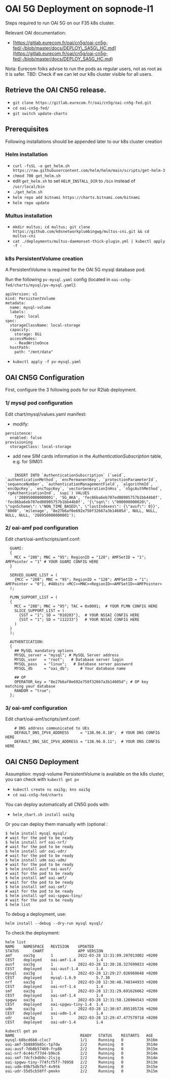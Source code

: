 # OAI 5G Deployment on sopnode-l1

Steps required to run OAI 5G on our F35 k8s cluster.

Relevant OAI documentation:

- [https://gitlab.eurecom.fr/oai/cn5g/oai-cn5g-fed/-/blob/master/docs/DEPLOY\_SA5G\_HC.md](https://gitlab.eurecom.fr/oai/cn5g/oai-cn5g-fed/-/blob/master/docs/DEPLOY_SA5G_HC.md) 

Nota: Eurecom folks advise to run the pods as regular users, not as root  as it is safer. 
TBD: Check if we can let our k8s cluster visible for all users.

## Retrieve the OAI CN5G release.

- `git clone https://gitlab.eurecom.fr/oai/cn5g/oai-cn5g-fed.git`
- `cd oai-cn5g-fed/`
- `git switch update-charts`

## Prerequisites

Following installations should be appended later to our k8s cluster creation

### Helm installation

- `curl -fsSL -o get_helm.sh https://raw.githubusercontent.com/helm/helm/main/scripts/get-helm-3`
- `chmod 700 get_helm.sh`
- edit `get_helm.sh` to set `HELM_INSTALL_DIR` to `/bin` instead of `/usr/local/bin`
- `./get_helm.sh`
- `helm repo add bitnami https://charts.bitnami.com/bitnami`
- `helm repo update`

### Multus installation

- `mkdir multus; cd multus; git clone https://github.com/k8snetworkplumbingwg/multus-cni.git && cd multus-cni`
- `cat ./deployments/multus-daemonset-thick-plugin.yml | kubectl apply -f - `

### k8s PersistentVolume creation
A PersistentVolume is required for the OAI 5G mysql database pod.

Run the following `pv-mysql.yaml` config (located in `oai-cn5g-fed/charts/mysql/pv-mysql.yaml`): 

```
apiVersion: v1
kind: PersistentVolume
metadata:
  name: mysql-volume
  labels:
    type: local
spec:
  storageClassName: local-storage
  capacity:
    storage: 8Gi
  accessModes:
    - ReadWriteOnce
  hostPath:
    path: "/mnt/data"
```
- `kubectl apply -f pv-mysql.yaml`

## OAI CN5G Configuration

First, configure the 3 following pods for our R2lab deployment.


### 1/ mysql pod configuration

Edit chart/mysql/values.yaml manifest:
- modify:
``` 
persistence:
  enabled: false
provisioning
  storageClass: local-storage
```

- add new SIM cards information in the *AuthenticationSubscription* table, e.g. for SIM01:
```

    INSERT INTO `AuthenticationSubscription` (`ueid`, `authenticationMethod`, `encPermanentKey`, `protectionParameterId`, `sequenceNumber`, `authenticationManagementField`, `algorithmId`, `encOpcKey`, `encTopcKey`, `vectorGenerationInHss`, `n5gcAuthMethod`, `rgAuthenticationInd`, `supi`) VALUES
    ('208950000000001', '5G_AKA', 'fec86ba6eb707ed08905757b1bb44b8f', 'fec86ba6eb707ed08905757b1bb44b8f', '{\"sqn\": \"000000000020\", \"sqnScheme\": \"NON_TIME_BASED\", \"lastIndexes\": {\"ausf\": 0}}', '8000', 'milenage', '8e27b6af0e692e750f32667a3b14605d', NULL, NULL, NULL, NULL, '208950000000001');
```

### 2/ oai-amf pod configuration

Edit chart/oai-amf/scripts/amf.conf:

```
  GUAMI:
  {
    MCC = "208"; MNC = "95"; RegionID = "128"; AMFSetID = "1"; AMFPointer = "1" # YOUR GUAMI CONFIG HERE
  }
  
  SERVED_GUAMI_LIST = (
    {MCC = "208"; MNC = "95"; RegionID = "128"; AMFSetID = "1"; AMFPointer = "0"}, #48bits <MCC><MNC><RegionID><AMFSetID><AMFPointer>
  );
  
  PLMN_SUPPORT_LIST = (
  {
    MCC = "208"; MNC = "95"; TAC = 0x0001;  # YOUR PLMN CONFIG HERE
    SLICE_SUPPORT_LIST = (
      {SST = "1"; SD = "010203"},  # YOUR NSSAI CONFIG HERE
      {SST = "1"; SD = "112233"}   # YOUR NSSAI CONFIG HERE
    )
  }
  );
  
  AUTHENTICATION:
  {
    ## MySQL mandatory options
    MYSQL_server = "mysql"; # MySQL Server address
    MYSQL_user   = "root";   # Database server login
    MYSQL_pass   = "linux";   # Database server password
    MYSQL_db     = "oai_db";     # Your database name

    ## OP
    OPERATOR_key = "8e27b6af0e692e750f32667a3b14605d"; # OP key matching your database
    RANDOM = "true";
  };  
```

### 3/ oai-smf configuration

Edit chart/oai-amf/scripts/smf.conf:

```
    # DNS address communicated to UEs
    DEFAULT_DNS_IPV4_ADDRESS     = "138.96.0.10";  # YOUR DNS CONFIG HERE
    DEFAULT_DNS_SEC_IPV4_ADDRESS = "138.96.0.11";  # YOUR DNS CONFIG HERE

```

## OAI CN5G Deployment

Assumption: mysql-volume PersistentVolume is available on the k8s cluster, you can check with `kubectl get pv`


- `kubectl create ns oai5g; kns oai5g`
- `cd oai-cn5g-fed/charts`

You can deploy automatically all CN5G pods with:

- `helm_chart.sh install oai5g`

Or you can deploy them manually with  (optional :

```
$ helm install mysql mysql/
# wait for the pod to be ready  
$ helm install nrf oai-nrf/
# wait for the pod to be ready
$ helm install udr oai-udr/
# wait for the pod to be ready
$ helm install udm oai-udm/
# wait for the pod to be ready
$ helm install ausf oai-ausf/
# wait for the pod to be ready
$ helm install amf oai-amf/
# wait for the pod to be ready
$ helm install smf oai-smf/
# wait for the pod to be ready
$ helm install upf oai-spgwu-tiny/
# wait for the pod to be ready
$ helm list 
```

To debug a deployment, use:

`helm install --debug --dry-run mysql mysql/`


To check the deployment:

```
helm list
NAME 	NAMESPACE	REVISION	UPDATED                                 	STATUS  	CHART             	APP VERSION
amf  	oai5g    	1       	2022-03-28 12:31:09.207013802 +0200 CEST	deployed	oai-amf-1.4       	1.4
ausf 	oai5g    	1       	2022-03-28 12:30:28.327699833 +0200 CEST	deployed	oai-ausf-1.4      	1.4
mysql	oai5g    	1       	2022-03-28 12:29:27.026969648 +0200 CEST	deployed	mysql-1.6.9       	5.7.30
nrf  	oai5g    	1       	2022-03-28 12:30:48.748344933 +0200 CEST	deployed	oai-nrf-1.4       	1.4
smf  	oai5g    	1       	2022-03-28 12:31:29.691626662 +0200 CEST	deployed	oai-smf-1.4       	1.4
spgwu	oai5g    	1       	2022-03-28 12:31:50.126904543 +0200 CEST	deployed	oai-spgwu-tiny-1.4	1.4
udm  	oai5g    	1       	2022-03-28 12:30:07.895105726 +0200 CEST	deployed	oai-udm-1.4       	1.4
udr  	oai5g    	1       	2022-03-28 12:29:47.477579718 +0200 CEST	deployed	oai-udr-1.4       	1.4
```

```
kubectl get po
NAME                             READY   STATUS    RESTARTS   AGE
mysql-b8bcd6b8-clxc7             1/1     Running   0          3h16m
oai-amf-5b8885b85c-tp7dw         2/2     Running   0          3h14m
oai-ausf-7db8b57469-frp8b        2/2     Running   0          3h15m
oai-nrf-6c44cf77d4-b9kc6         2/2     Running   0          3h14m
oai-smf-7dcfcbdb9c-2lsjq         2/2     Running   0          3h14m
oai-spgwu-tiny-774fcf5f7-78958   2/2     Running   0          3h13m
oai-udm-69b75db7bf-4v9t6         2/2     Running   0          3h15m
oai-udr-55d5cb58ff-pmxkn         2/2     Running   0          3h15m
```




